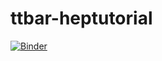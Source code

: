 # ttbar-heptutorial

[![Binder](https://mybinder.org/badge_logo.svg)](https://mybinder.org/v2/gh/QuarkNet-HEP/ttbar-heptutorial.git/master)
